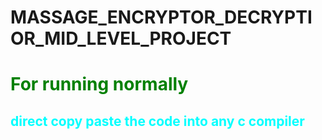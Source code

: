 # MASSAGE_ENCRYPTOR_DECRYPTIOR_MID_LEVEL_PROJECT

<h1 style="color:green; background-color=red;">For running normally </h1>
<h2 style="color:cyan; ">direct copy paste the code into any c compiler</h2>
